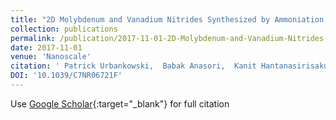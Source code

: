 ```yaml
---
title: "2D Molybdenum and Vanadium Nitrides Synthesized by Ammoniation of 2D Transition Metal Carbides (MXenes)"
collection: publications
permalink: /publication/2017-11-01-2D-Molybdenum-and-Vanadium-Nitrides-Synthesized-by-Ammoniation-of-2D-Transition-Metal-Carbides-MXenes
date: 2017-11-01
venue: 'Nanoscale'
citation: ' Patrick Urbankowski,  Babak Anasori,  Kanit Hantanasirisakul,  Long Yang,  Lihua Zhang,  Bernard Haines,  Steven May,  Simon Billinge,  Yury Gogotsi, &quot;2D Molybdenum and Vanadium Nitrides Synthesized by Ammoniation of 2D Transition Metal Carbides (MXenes).&quot; Nanoscale, 2017.'
DOI: '10.1039/C7NR06721F'
---
```

Use [Google Scholar](https://scholar.google.com/scholar?q=2D+Molybdenum+and+Vanadium+Nitrides+Synthesized+by+Ammoniation+of+2D+Transition+Metal+Carbides+(MXenes)){:target="_blank"} for full citation
